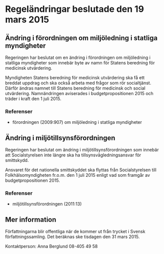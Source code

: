 # Regeländringar beslutade den 19 mars 2015

## Ändring i förordningen om miljöledning i statliga myndigheter

Regeringen har beslutat om en ändring i förordningen om miljöledning i statliga myndigheter som innebär byte av namn för Statens beredning för medicinsk utvärdering.

Myndigheten Statens beredning för medicinsk utvärdering ska få ett breddat uppdrag och ska också arbeta med frågor som rör socialtjänst. Därför ändras namnet till Statens beredning för medicinsk och social utvärdering. Namnändringen aviserades i budgetpropositionen 2015 och träder i kraft den 1 juli 2015\.

### Referenser

* förordningen (2009:907\) om miljöledning i statliga myndigheter

## Ändring i miljötillsynsförordningen

Regeringen har beslutat om ändring i miljötillsynsförordningen som innebär att Socialstyrelsen inte längre ska ha tillsynsvägledningsansvar för smittskydd.

Ansvaret för det nationella smittskyddet ska flyttas från Socialstyrelsen till Folkhälsomyndigheten fr.o.m. den 1 juli 2015 enligt vad som framgår av budgetpropositionen 2015\.

### Referenser

* miljötillsynsförordningen (2011:13\)

## Mer information

Författningarna blir offentliga när de kommer ut från trycket i Svensk författningssamling. Det beräknas ske tisdagen den 31 mars 2015\.

Kontaktperson: Anna Berglund 08\-405 49 58

